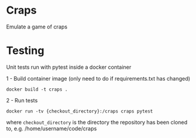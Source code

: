 # Craps

Emulate a game of craps

# Testing 

Unit tests run with pytest inside a docker container


1 - Build container image (only need to do if requirements.txt has changed)
```shell
docker build -t craps .
```

2 - Run tests
```shell
docker run -tv {checkout_directory}:/craps craps pytest
```
where `checkout_directory` is the directory the repository has been cloned to, e.g. /home/username/code/craps
